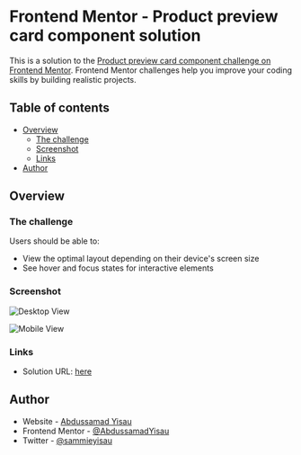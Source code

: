 # Frontend Mentor - Product preview card component solution

This is a solution to the [Product preview card component challenge on Frontend Mentor](https://www.frontendmentor.io/challenges/product-preview-card-component-GO7UmttRfa). Frontend Mentor challenges help you improve your coding skills by building realistic projects. 

## Table of contents

- [Overview](#overview)
  - [The challenge](#the-challenge)
  - [Screenshot](#screenshot)
  - [Links](#links)
- [Author](#author)



## Overview

### The challenge

Users should be able to:

- View the optimal layout depending on their device's screen size
- See hover and focus states for interactive elements

### Screenshot

![Desktop View](https://user-images.githubusercontent.com/45614149/213745976-66a1acad-a618-43a3-bde2-7c56267b3472.png)


![Mobile View](https://user-images.githubusercontent.com/45614149/213745462-8ce6589a-78a5-42d8-9292-f879657b399d.png)



### Links

- Solution URL: [here](https://abdussamadyisau.github.io/psychic-octo-robot/product-preview/)

## Author

- Website - [Abdussamad Yisau](https://www.abdussamadyisau.com)
- Frontend Mentor - [@AbdussamadYisau](https://www.frontendmentor.io/profile/AbdussamadYisau)
- Twitter - [@sammieyisau](https://www.twitter.com/sammieyisau)
